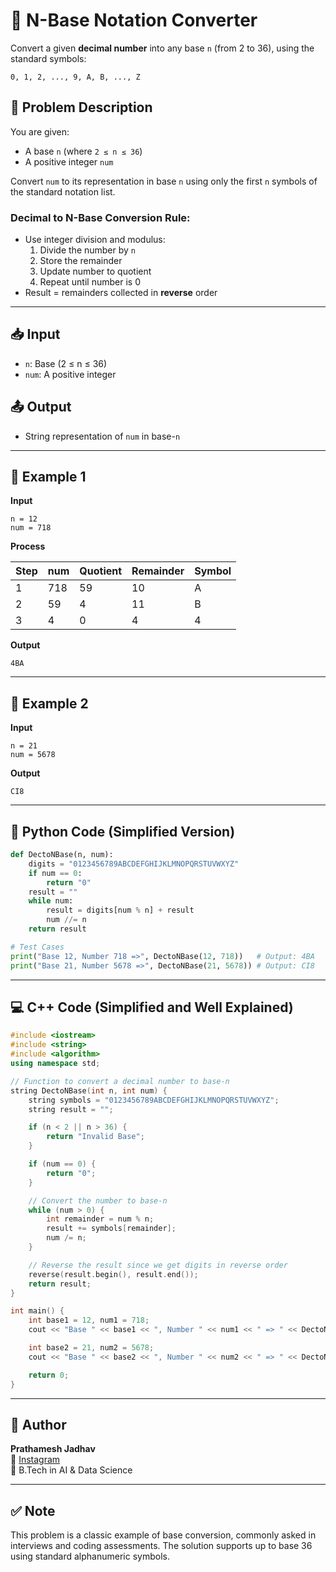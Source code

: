 # 🚀 N-Base Notation Converter

Convert a given **decimal number** into any base `n` (from 2 to 36), using the standard symbols:

```
0, 1, 2, ..., 9, A, B, ..., Z
```

## 🧠 Problem Description

You are given:
- A base `n` (where `2 ≤ n ≤ 36`)
- A positive integer `num`

Convert `num` to its representation in base `n` using only the first `n` symbols of the standard notation list.

### Decimal to N-Base Conversion Rule:

- Use integer division and modulus:
  1. Divide the number by `n`
  2. Store the remainder
  3. Update number to quotient
  4. Repeat until number is 0
- Result = remainders collected in **reverse** order

---

## 📥 Input

- `n`: Base (2 ≤ n ≤ 36)
- `num`: A positive integer

## 📤 Output

- String representation of `num` in base-`n`

---

## 📌 Example 1

**Input**
```
n = 12
num = 718
```

**Process**

| Step | num | Quotient | Remainder | Symbol |
|------|-----|----------|-----------|--------|
| 1    | 718 | 59       | 10        | A      |
| 2    | 59  | 4        | 11        | B      |
| 3    | 4   | 0        | 4         | 4      |

**Output**
```
4BA
```

---

## 📌 Example 2

**Input**
```
n = 21  
num = 5678
```

**Output**
```
CI8
```

---

## 🐍 Python Code (Simplified Version)

```python
def DectoNBase(n, num):
    digits = "0123456789ABCDEFGHIJKLMNOPQRSTUVWXYZ"
    if num == 0:
        return "0"
    result = ""
    while num:
        result = digits[num % n] + result
        num //= n
    return result

# Test Cases
print("Base 12, Number 718 =>", DectoNBase(12, 718))   # Output: 4BA
print("Base 21, Number 5678 =>", DectoNBase(21, 5678)) # Output: CI8
```

---

## 💻 C++ Code (Simplified and Well Explained)

```cpp
#include <iostream>
#include <string>
#include <algorithm>
using namespace std;

// Function to convert a decimal number to base-n
string DectoNBase(int n, int num) {
    string symbols = "0123456789ABCDEFGHIJKLMNOPQRSTUVWXYZ";
    string result = "";

    if (n < 2 || n > 36) {
        return "Invalid Base";
    }

    if (num == 0) {
        return "0";
    }

    // Convert the number to base-n
    while (num > 0) {
        int remainder = num % n;
        result += symbols[remainder];
        num /= n;
    }

    // Reverse the result since we get digits in reverse order
    reverse(result.begin(), result.end());
    return result;
}

int main() {
    int base1 = 12, num1 = 718;
    cout << "Base " << base1 << ", Number " << num1 << " => " << DectoNBase(base1, num1) << endl;  // Output: 4BA

    int base2 = 21, num2 = 5678;
    cout << "Base " << base2 << ", Number " << num2 << " => " << DectoNBase(base2, num2) << endl;  // Output: CI8

    return 0;
}
```

---

## 🙌 Author

**Prathamesh Jadhav**  
📸 [Instagram](https://www.instagram.com/prathamesh_jadhav_30)  
🧠 B.Tech in AI & Data Science

---

## ✅ Note

This problem is a classic example of base conversion, commonly asked in interviews and coding assessments. The solution supports up to base 36 using standard alphanumeric symbols.
